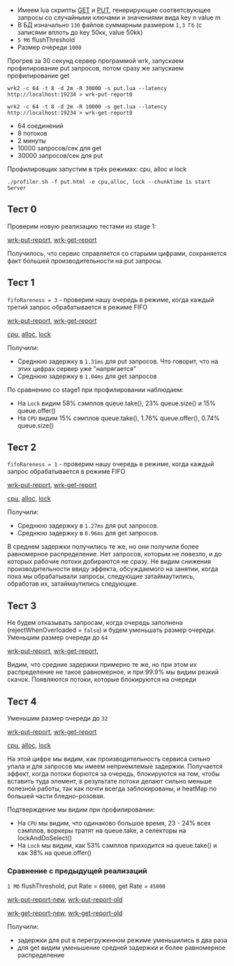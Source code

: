 * Имеем lua скрипты [GET](../scripts/get.lua) и [PUT](../scripts/put.lua), генерирующие соответсвующее запросы со случайными ключами и значениями вида key n value m
* В БД изначально `130` файлов суммарным размером `1,3 Гб` (с записями вплоть до key 50кк, value 50kk)
* `5 Мб` flushThreshold
* Размер очереди `1000`


Прогрев за 30 секунд сервер программой wrk, запускаем профилирование put запросов, потом сразу же запускаем профилирование get

`wrk2 -c 64 -t 8 -d 2m -R 30000 -s put.lua --latency http://localhost:19234 > wrk-put-report0`

`wrk2 -c 64 -t 8 -d 2m -R 10000 -s get.lua --latency http://localhost:19234 > wrk-get-report0`

* 64 соединений
* 8 потоков
* 2 минуты
* 10000 запросов/сек для get
* 30000 запросов/сек для put

Профилировщик запустим в трёх режимах: cpu, alloc и lock

`./profiler.sh -f put.html -e cpu,alloc, lock --chunktime 1s start Server`

## Тест 0
 
Проверим новую реализацию тестами из stage 1:

[wrk-put-report](wrk/wrk-put-report0), [wrk-get-report](wrk/wrk-get-report0)

Получилось, что сервис справляется со старыми цифрами, сохраняется факт большей производительности на put запросы.

## Тест 1

`fifoRareness = 3` - проверим нашу очередь в режиме, когда каждый третий запрос обрабатывается в режиме FIFO

[wrk-put-report](wrk/wrk-put-report1), [wrk-get-report](wrk/wrk-get-report1)

[сpu](html/cpu1.html), [alloc](html/cpu1.html), [lock](html/cpu1.html)

Получили:
* Среднюю задержку в `1.31ms` для put запросов. Что говорит, что на этих цифрах сервер уже "напрягается"
* Среднюю задержку в `1.04ms` для get запросов

По сравнению со stage1 при профилировании наблюдаем:
* На `Lock` видим 58% сэмплов queue.take(), 23% queue.size() и 15% queue.offer()
* На `CPU` видим 15% сэмплов queue.take(), 1.76% queue.offer(), 0.74% queue.size()

## Тест 2

`fifoRareness = 1` - проверим нашу очередь в режиме, когда каждый запрос обрабатывается в режиме FIFO

[wrk-put-report](wrk/wrk-put-report2), [wrk-get-report](wrk/wrk-get-report2)

[сpu](html/cpu2.html), [alloc](html/cpu2.html), [lock](html/cpu2.html)

Получили:
* Среднюю задержку в `1.27ms` для put запросов.
* Среднюю задержку в `0.96ms` для get запросов.

В среднем задержки получились те же, но они получили более равномерное распределение. Нет запросов, которым не повезло, и до которых рабочие потоки добираются не сразу.
Не видим снижения производительности ввиду эффекта, обсуждаемого на занятии, когда пока мы обрабатывали запросы, следующие затаймаутились, обработав их, затаймаутились следующие.

## Тест 3

Не будем отказывать запросам, когда очередь заполнена (rejectWhenOverloaded = `false`) и будем уменьшать размер очереди.
Уменьшим размер очереди до `64`

[wrk-put-report](wrk/wrk-put-report3), [wrk-get-report](wrk/wrk-get-report3),

Видим, что средние задержки примерно те же, но при этом их распределение не такое равномерное, и при 99.9% мы видим резкий скачок.
Появляются потоки, которые блокируются на очереди


## Тест 4
Уменьшим размер очереди до `32`

[wrk-put-report](wrk/wrk-put-report4), [wrk-get-report](wrk/wrk-get-report4)

[сpu](html/cpu4.html), [alloc](html/cpu4.html), [lock](html/cpu4.html)

На этой цифре мы видим, как производительность сервиса сильно упала и для запросов мы имеем неприемлемые задержки.
Получается эффект, когда потоки борются за очередь, блокируются на том, чтобы вставить туда элемент, в результате
потоки делают сильно меньше полезной работы, так как почти всегда заблокированы, и heatMap по большей части бледно-розовая.

Подтверждение мы видим при профилировании:
* На `CPU` мы видим, что одинаково большое время, 23 - 24% всех сэмплов, воркеры тратят на queue.take, а селекторы на lockAndDoSelect()
* На `Lock` мы видим, как 53% сэмплов приходится на queue.take() и как 38% на queue.offer()

### Сравнение с предыдущей реализаций

`1 Мб` flushThreshold, put Rate = `60000`, get Rate = `45000`

[wrk-put-report-new](wrk/compare/wrk-put-report-new), [wrk-put-report-old](wrk/compare/wrk-put-report-old)

[wrk-get-report-new](wrk/compare/wrk-get-report-new), [wrk-get-report-old](wrk/compare/wrk-get-report-old)

Получили:
* задержки для put в перегруженном режиме уменьшились в два раза
* для get видим уменьшение средней задержки и более равномерное распределение






